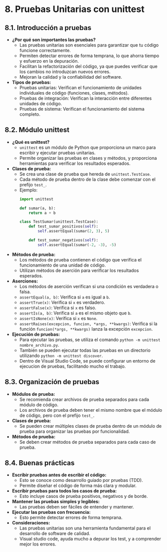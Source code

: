 # 8. Pruebas Unitarias con unittest

## 8.1. Introducción a pruebas

* **¿Por qué son importantes las pruebas?**
    * Las pruebas unitarias son esenciales para garantizar que tu código funcione correctamente.
    * Permiten detectar errores de forma temprana, lo que ahorra tiempo y esfuerzo en la depuración.
    * Facilitan la refactorización del código, ya que puedes verificar que los cambios no introduzcan nuevos errores.
    * Mejoran la calidad y la confiabilidad del software.
* **Tipos de pruebas:**
    * Pruebas unitarias: Verifican el funcionamiento de unidades individuales de código (funciones, clases, métodos).
    * Pruebas de integración: Verifican la interacción entre diferentes unidades de código.
    * Pruebas de sistema: Verifican el funcionamiento del sistema completo.

## 8.2. Módulo unittest

* **¿Qué es unittest?**
    * `unittest` es un módulo de Python que proporciona un marco para escribir y ejecutar pruebas unitarias.
    * Permite organizar las pruebas en clases y métodos, y proporciona herramientas para verificar los resultados esperados.
* **Clases de prueba:**
    * Se crea una clase de prueba que hereda de `unittest.TestCase`.
    * Cada método de prueba dentro de la clase debe comenzar con el prefijo `test_`.
    * Ejemplo:
        ```python
        import unittest

        def sumar(a, b):
            return a + b

        class TestSumar(unittest.TestCase):
            def test_sumar_positivos(self):
                self.assertEqual(sumar(2, 3), 5)

            def test_sumar_negativos(self):
                self.assertEqual(sumar(-2, -3), -5)
        ```
* **Métodos de prueba:**
    * Los métodos de prueba contienen el código que verifica el funcionamiento de una unidad de código.
    * Utilizan métodos de aserción para verificar los resultados esperados.
* **Aserciones:**
    * Los métodos de aserción verifican si una condición es verdadera o falsa.
    * `assertEqual(a, b)`: Verifica si `a` es igual a `b`.
    * `assertTrue(x)`: Verifica si `x` es verdadero.
    * `assertFalse(x)`: Verifica si `x` es falso.
    * `assertIs(a, b)`: Verifica si `a` es el mismo objeto que `b`.
    * `assertIsNone(x)`: Verifica si `x` es `None`.
    * `assertRaises(excepcion, funcion, *args, **kwargs)`: Verifica si la función `funcion(*args, **kwargs)` lanza la excepción `excepcion`.
* **Ejecución de pruebas:**
    * Para ejecutar las pruebas, se utiliza el comando `python -m unittest nombre_archivo.py`.
    * También se pueden ejecutar todas las pruebas en un directorio utilizando `python -m unittest discover`.
    * Dentro de Visual Studio Code, se puede configurar un entorno de ejecucion de pruebas, facilitando mucho el trabajo.

## 8.3. Organización de pruebas

* **Módulos de prueba:**
    * Se recomienda crear archivos de prueba separados para cada módulo de código.
    * Los archivos de prueba deben tener el mismo nombre que el módulo de código, pero con el prefijo `test_`.
* **Clases de prueba:**
    * Se pueden crear múltiples clases de prueba dentro de un módulo de prueba para organizar las pruebas por funcionalidad.
* **Métodos de prueba:**
    * Se deben crear métodos de prueba separados para cada caso de prueba.

## 8.4. Buenas prácticas

* **Escribir pruebas antes de escribir el código:**
    * Esto se conoce como desarrollo guiado por pruebas (TDD).
    * Permite diseñar el código de forma más clara y modular.
* **Escribir pruebas para todos los casos de prueba:**
    * Esto incluye casos de prueba positivos, negativos y de borde.
* **Mantener las pruebas simples y legibles:**
    * Las pruebas deben ser fáciles de entender y mantener.
* **Ejecutar las pruebas con frecuencia:**
    * Esto permite detectar errores de forma temprana.
* **Consideraciones:**
    * Las pruebas unitarias son una herramienta fundamental para el desarrollo de software de calidad.
    * Visual studio code, ayuda mucho a depurar los test, y a comprender mejor los errores.
